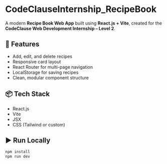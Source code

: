 # CodeClauseInternship_RecipeBook

A modern **Recipe Book Web App** built using **React.js + Vite**, created for the **CodeClause Web Development Internship – Level 2**.

## 🚀 Features
- Add, edit, and delete recipes
- Responsive card layout
- React Router for multi-page navigation
- LocalStorage for saving recipes
- Clean, modular component structure

## 📦 Tech Stack
- React.js
- Vite
- JSX
- CSS (Tailwind or custom)

## ▶️ Run Locally
```bash
npm install
npm run dev
